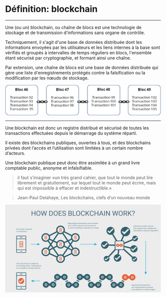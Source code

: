 # Définition: blockchain
---

Une (ou un) blockchain, ou chaîne de blocs est une technologie de stockage et de transmission d'informations sans organe de contrôle.

Techniquement, il s'agit d'une base de données distribuée dont les informations envoyées par les utilisateurs et les liens internes à la base  sont vérifiés et groupés à intervalles de temps réguliers en blocs, l'ensemble étant sécurisé par cryptographie, et formant ainsi une chaîne. 

Par extension, une chaîne de blocs est une base de données distribuée qui gère une liste d'enregistrements protégés contre la falsification ou la modification par les nœuds de stockage.

![Schéma d'une blockchain](../../images/blockchain-definition-1.png)

---

Une blockchain est donc un registre distribué et sécurisé de toutes les transactions effectuées depuis le démarrage du système réparti.

Il existe des blockchains publiques, ouvertes à tous, et des blockchains privées dont l’accès et l’utilisation sont limitées à un certain nombre d’acteurs.

Une blockchain publique peut donc être assimilée à un grand livre comptable public, anonyme et infalsifiable. 

> il faut s’imaginer «un très grand cahier, que tout le monde peut lire librement et gratuitement, sur lequel tout le monde peut écrire, mais qui est impossible à effacer et indestructible.»

> Jean-Paul Delahaye, Les blockchains, clefs d’un nouveau monde

![Schéma d'une blockchain](../../images/blockchain-definition-2.jpg)
